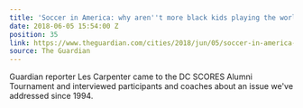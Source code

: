 ```yaml
---
title: 'Soccer in America: why aren''t more black kids playing the world''s game?'
date: 2018-06-05 15:54:00 Z
position: 35
link: https://www.theguardian.com/cities/2018/jun/05/soccer-in-america-why-arent-more-black-kids-playing-the-worlds-game?utm_source=dlvr.it&utm_medium=twitter
source: The Guardian
---
```


Guardian reporter Les Carpenter came to the DC SCORES Alumni Tournament and interviewed participants and coaches about an issue we've addressed since 1994. 